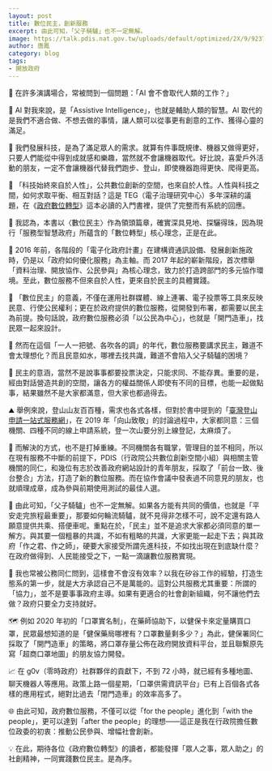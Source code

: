 ```yaml
---
layout: post
title: 數位民主，創新服務
excerpt: 由此可知，「父子騎驢」也不一定無解。
image: https://talk.pdis.nat.gov.tw/uploads/default/optimized/2X/9/9237edad0303f40cdbe55c577d65505ebc7e3061_2_1380x920.jpeg
author: 唐鳳
category: blog
tags:
- 開放政府
---
```


🤖 在許多演講場合，常被問到一個問題：「AI 會不會取代人類的工作？」

🚸 AI 對我來說，是「Assistive Intelligence」，也就是輔助人類的智慧。AI 取代的是我們不適合做、不想去做的事情，讓人類可以從事更有創意的工作、獲得心靈的滿足。

🚵 我們發展科技，是為了滿足眾人的需求。就算有件事既規律、機器又做得更好，只要人們能從中得到成就感和樂趣，當然就不會讓機器取代。好比說，喜愛戶外活動的朋友，一定不會讓機器代替我們跑步、登山，即使機器跑得更快、爬得更高。

📖 「科技始終來自於人性」，公共數位創新的空間，也來自於人性。人性與科技之間，如何求取平衡、相互對話？這是 TEG（電子治理研究中心）多年深耕的議題，在《[政府數位轉型](https://www.wunan.com.tw/bookdetail?NO=14943)》這本必讀的入門書裡，提供了完整而有系統的回應。

🔖 我認為，本書以〈數位民主〉作為領頭篇章，確實深具見地、探驪得珠，因為現行「服務型智慧政府」所蘊含的「數位轉型」核心理念，正是在此。

🔔  2016 年前，各階段的「電子化政府計畫」在建構資通訊設備、發展創新施政時，仍是以「政府如何優化服務」為主軸。而 2017 年起的嶄新階段，首次標舉「資料治理、開放協作、公民參與」為核心理念，致力於打造跨部門的多元協作環境。至此，數位服務不但來自於人性，更來自於民主的具體實踐。

🗽 「數位民主」的意義，不僅在運用社群媒體、線上連署、電子投票等工具來反映民意、行使公民權利；更在於政府提供的數位服務，從開發到布署，都需要以民主為前提。換句話說，政府數位服務必須「以公民為中心」，也就是「開門造車」，找民眾一起來設計。

🌁 然而在這個「一人一把號、各吹各的調」的年代，數位服務要講求民主，難道不會太理想化？而且民意如水，哪裡去找共識，難道不會陷入父子騎驢的困境？

🌼 民主的意涵，當然不是說事事都要投票決定，只能求同、不能存異。重要的是，經由對話營造共創的空間，讓各方的權益關係人即使有不同的目標，也能一起做點事，結果雖然不是大家都滿意，但大家也都過得去。

⛰️ 舉例來說，登山山友百百種，需求也各式各樣，但對於書中提到的「[臺灣登山申請一站式服務網](https://hike.taiwan.gov.tw/)」，在 2019 年「向山致敬」的討論過程中，大家都同意：三個機關、四種不同的線上申請系統，登一次山要分別上線登記，太麻煩了。

🙋 而解決的方式，也不是打掉重練。不同機關各有職掌，管理目的並不相同，所以在現有服務不中斷的前提下，PDIS（行政院公共數位創新空間小組）與相關主管機關的同仁，和幾位有志於改善政府網站設計的青年朋友，採取了「前台一致、後台整合」方法，打造了新的數位服務。而在協作會議中發表過不同意見的朋友，也就順理成章，成為參與前期使用測試的最佳人選。

🌄 由此可知，「父子騎驢」也不一定無解。如果各方能有共同的價值，也就是「平安走完旅程最重要」，那要如何輪流騎驢，就不見得非怎樣不可，說不定還有路人願意提供共乘、搭便車呢。重點在於，「民主」並不是追求大家都必須同意的單一解方。與其要一個粗暴的共識，不如有粗略的共識，大家更能一起走下去；與其政府「作之君、作之師」，硬要大家接受所謂先進科技，不如找出現在到底缺什麼？在政府做得到、人民能接受之下，一點一滴讓數位服務實現。

🌱 我也常被公務同仁問到，這樣會不會沒有效率？以我在矽谷工作的經驗，打造生態系的第一步，就是大方承認自己不是萬能的。這對公共服務尤其重要：所謂的「協力」，並不是要事事政府主導。如果有更適合的社會創新組織，何不讓他們去做？政府只要全力支持就好。

🗺️ 例如 2020 年初的「口罩實名制」，在藥師協助下，以健保卡來定量購買口罩，民眾最想知道的是「健保藥局哪裡有？口罩數量剩多少？」為此，健保署同仁採取了「開門造車」的策略，將口罩存量公佈在政府開放資料平台，並且聯繫原先寫「超商口罩地圖」的朋友協力開發。

📈 在 g0v（零時政府）社群夥伴的貢獻下，不到 72 小時，就已經有多種地圖、聊天機器人等應用。政策上路一個星期，「口罩供需資訊平台」已有上百個各式各樣的應用程式，絕對比過去「閉門造車」的效率高多了。

🌐 由此可知，政府數位服務，不僅可以從「for the people」進化到「with the people」，更可以達到「after the people」的理想——這正是我在行政院擔任數位政委的初衷：推動公民參與、增幅社會創新。

💡 在此，期待各位《政府數位轉型》的讀者，都能發揮「眾人之事，眾人助之」的社創精神，一同實踐數位民主。是為序。
